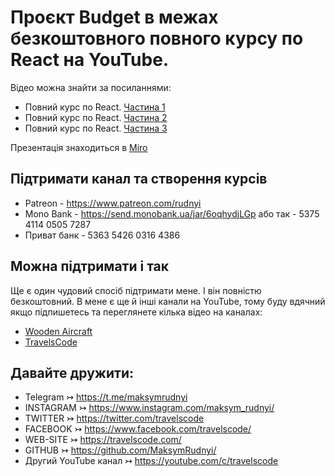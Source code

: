 # Проєкт Budget в межах безкоштовного повного курсу по React на YouTube.

Відео можна знайти за посиланнями:
* Повний курс по React. [Частина 1](https://youtu.be/OBaeIZvq6Ng)
* Повний курс по React. [Частина 2](https://youtu.be/M4-rYXyFreI)
* Повний курс по React. [Частина 3](https://youtu.be/C-8E8sr0IAo)

Презентація знаходиться в [Miro](https://miro.com/app/board/o9J_lVQm6fI=/)

## Підтримати канал та створення курсів

* Patreon - https://www.patreon.com/rudnyi
* Mono Bank - https://send.monobank.ua/jar/6oqhydjLGp або так - 5375 4114 0505 7287
* Приват банк - 5363 5426 0316 4386

## Можна підтримати і так
Ще є один чудовий спосіб підтримати мене. І він повністю безкоштовний. В мене є ще й інші канали на YouTube, тому буду вдячний якщо підпишетесь та переглянете кілька відео на каналах:
* [Wooden Aircraft](https://www.youtube.com/channel/UCMtcYiYFz1eR--CDQBjftYw)
* [TravelsCode](https://www.youtube.com/c/travelscode)

## Давайте дружити:
* Telegram ↣ https://t.me/maksymrudnyi
* INSTAGRAM ↣ https://www.instagram.com/maksym_rudnyi/
* TWITTER ↣ https://twitter.com/travelscode
* FACEBOOK ↣ https://www.facebook.com/travelscode/
* WEB-SITE ↣ https://travelscode.com/
* GITHUB ↣ https://github.com/MaksymRudnyi/
* Другий YouTube канал ↣ https://youtube.com/c/travelscode
